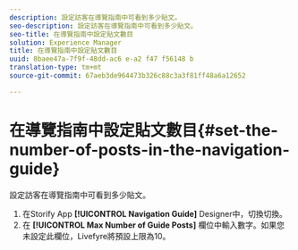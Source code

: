 ```yaml
---
description: 設定訪客在導覽指南中可看到多少貼文。
seo-description: 設定訪客在導覽指南中可看到多少貼文。
seo-title: 在導覽指南中設定貼文數目
solution: Experience Manager
title: 在導覽指南中設定貼文數目
uuid: 8baee47a-7f9f-48dd-ac6 e-a2 f47 f56148 b
translation-type: tm+mt
source-git-commit: 67aeb3de964473b326c88c3a3f81ff48a6a12652

---
```



# 在導覽指南中設定貼文數目{#set-the-number-of-posts-in-the-navigation-guide}

設定訪客在導覽指南中可看到多少貼文。

1. 在Storify App **[!UICONTROL Navigation Guide]** Designer中，切換切換。
1. 在 **[!UICONTROL Max Number of Guide Posts]** 欄位中輸入數字。如果您未設定此欄位，Livefyre將預設上限為10。
